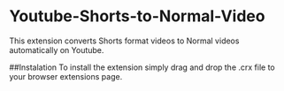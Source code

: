 # Youtube-Shorts-to-Normal-Video
This extension converts Shorts format videos to Normal videos automatically on Youtube.

##Instalation
To install the extension simply drag and drop the .crx file to your browser extensions page.
